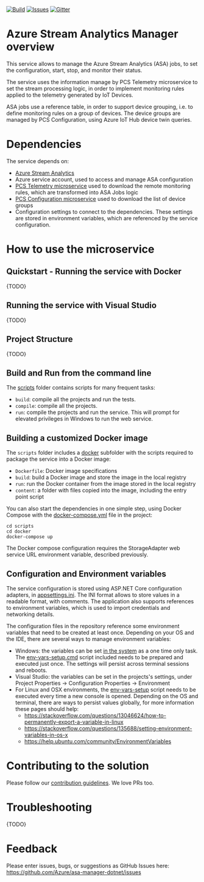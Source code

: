 [![Build][build-badge]][build-url]
[![Issues][issues-badge]][issues-url]
[![Gitter][gitter-badge]][gitter-url]

Azure Stream Analytics Manager overview
=======================================

This service allows to manage the Azure Stream Analytics (ASA) jobs,
to set the configuration, start, stop, and monitor their status.

The service uses the information manage by PCS Telemetry microservice
to set the stream processing logic, in order to implement monitoring
rules applied to the telemetry generated by IoT Devices.

ASA jobs use a reference table, in order to support device grouping,
i.e. to define monitoring rules on a group of devices. The device
groups are managed by PCS Configuration, using Azure IoT Hub device
twin queries.

Dependencies
============

The service depends on:


* [Azure Stream Analytics][asa-url]
* Azure service account, used to access and manage ASA configuration 
* [PCS Telemetry microservice][telemetry-microservice-url] used to download
  the remote monitoring rules, which are transformed into ASA Jobs logic
* [PCS Configuration microservice][configuration-microservice-url] used
  to download the list of device groups
* Configuration settings to connect to the dependencies. These settings
  are stored in environment variables, which are referenced by the service
  configuration.

How to use the microservice
===========================

## Quickstart - Running the service with Docker

{TODO}

## Running the service with Visual Studio

{TODO}

## Project Structure

{TODO}

## Build and Run from the command line

The [scripts](scripts) folder contains scripts for many frequent tasks:

* `build`: compile all the projects and run the tests.
* `compile`: compile all the projects.
* `run`: compile the projects and run the service. This will prompt for
  elevated privileges in Windows to run the web service.

## Building a customized Docker image

The `scripts` folder includes a [docker](scripts/docker) subfolder with the
scripts required to package the service into a Docker image:

* `Dockerfile`: Docker image specifications
* `build`: build a Docker image and store the image in the local registry
* `run`: run the Docker container from the image stored in the local registry
* `content`: a folder with files copied into the image, including the entry
  point script

You can also start the dependencies in one simple step, using Docker Compose
with the
[docker-compose.yml](scripts/docker/docker-compose.yml) file in the project:

```
cd scripts
cd docker
docker-compose up
```

The Docker compose configuration requires the StorageAdapter web
service URL environment variable, described previously.

## Configuration and Environment variables

The service configuration is stored using ASP.NET Core configuration
adapters, in [appsettings.ini](WebService/appsettings.ini). The INI format
allows to store values in a readable format, with comments. The application
also supports references to environment variables, which is used to import
credentials and networking details.

The configuration files in the repository reference some environment
variables that need to be created at least once. Depending on your OS and
the IDE, there are several ways to manage environment variables:

* Windows: the variables can be set [in the system][windows-envvars-howto-url]
  as a one time only task. The
  [env-vars-setup.cmd](scripts/env-vars-setup.cmd) script included needs to
  be prepared and executed just once. The settings will persist across
  terminal sessions and reboots.
* Visual Studio: the variables can be set in the projects's settings, under
  Project Properties -> Configuration Properties -> Environment
* For Linux and OSX environments, the [env-vars-setup](scripts/env-vars-setup)
  script needs to be executed every time a new console is opened.
  Depending on the OS and terminal, there are ways to persist values
  globally, for more information these pages should help:
  * https://stackoverflow.com/questions/13046624/how-to-permanently-export-a-variable-in-linux
  * https://stackoverflow.com/questions/135688/setting-environment-variables-in-os-x
  * https://help.ubuntu.com/community/EnvironmentVariables

Contributing to the solution
============================

Please follow our [contribution guidelines](docs/CONTRIBUTING.md).  We love PRs too.

Troubleshooting
===============

{TODO}

Feedback
==========

Please enter issues, bugs, or suggestions as GitHub Issues here: 
https://github.com/Azure/asa-manager-dotnet/issues





[build-badge]: https://img.shields.io/travis/Azure/asa-manager-dotnet.svg
[build-url]: https://travis-ci.org/Azure/asa-manager-dotnet
[issues-badge]: https://img.shields.io/github/issues/azure/asa-manager-dotnet.svg
[issues-url]: https://github.com/azure/asa-manager-dotnet/issues
[gitter-badge]: https://img.shields.io/gitter/room/azure/iot-solutions.js.svg
[gitter-url]: https://gitter.im/azure/iot-solutions


[asa-url]: https://azure.microsoft.com/services/stream-analytics
[telemetry-microservice-url]: https://github.com/Azure/device-telemetry-dotnet
[configuration-microservice-url]: https://github.com/azure/pcs-config-dotnet
[postman-url]: https://www.getpostman.com
[vs-install-url]: https://www.visualstudio.com/downloads
[dotnetcore-tools-url]: https://www.microsoft.com/net/core#windowsvs2017
[windows-envvars-howto-url]: https://superuser.com/questions/949560/how-do-i-set-system-environment-variables-in-windows-10
[docker-compose-install-url]: https://docs.docker.com/compose/install
